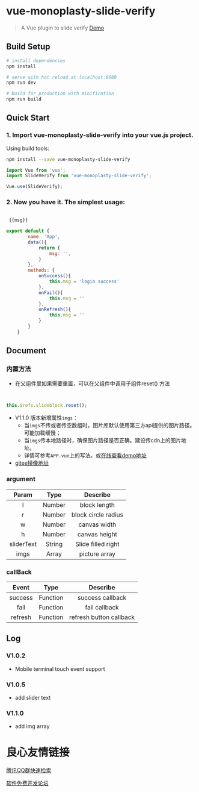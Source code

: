 # vue-monoplasty-slide-verify

> A Vue plugin to slide verify [Demo](http://u.720life.cn/g/ec4011e15016b358d3f952a60c8b14868551dd01f479a57b340e405d50f08b2a8fde934f95aea5675e5866d04b213e0dc1dd1c072d7f055acfe42b211aebd726) 

## Build Setup

``` bash
# install dependencies
npm install

# serve with hot reload at localhost:8080
npm run dev

# build for production with minification
npm run build
```
## Quick Start

###  1. Import vue-monoplasty-slide-verify into your vue.js project.

Using build tools:

```bash
npm install --save vue-monoplasty-slide-verify
```

```js
import Vue from 'vue';
import SlideVerify from 'vue-monoplasty-slide-verify';

Vue.use(SlideVerify);
```

### 2. Now you have it. The simplest usage:

```html
  
 {{msg}} 
```

```js
export default {
        name: 'App',
        data(){
            return {
                msg: '',
            }
        },
        methods: {
            onSuccess(){
                this.msg = 'login success'
            },
            onFail(){
                this.msg = ''
            },
            onRefresh(){
                this.msg = ''
            }
        }
    }
```

## Document
### 内置方法
  - 在父组件里如果需要重置，可以在父组件中调用子组件reset() 方法
  ```html
    
  ```
  ```javascript
  this.$refs.slideblock.reset();
  ```
  - V1.1.0 版本新增属性`imgs`：
    - 当`imgs`不传或者传空数组时，图片库默认使用第三方api提供的图片路径。可能加载缓慢；
    - 当`imgs`传本地路径时，确保图片路径是否正确。建设传cdn上的图片地址。
    - 详情可参考`APP.vue`上的写法。或[在线查看demo地址](http://u.720life.cn/g/ec4011e15016b358d3f952a60c8b14868551dd01f479a57b340e405d50f08b2a8fde934f95aea5675e5866d04b213e0dc1dd1c072d7f055acfe42b211aebd726) 
  - [gitee镜像地址](http://u.720life.cn/g/2e71d0f0a5c601172267ba20d3a43c6e4a13146f58c023e9cd09777a8cecd9aaaae25b217326fecbfe8162904d48cfda1c8e161ff4bbaf28d45f4ed149541925) 
### argument

| Param | Type | Describe |
| :------: | :------: | :------: |
| l | Number | block length |
| r | Number | block circle radius |
| w | Number | canvas width |
| h | Number | canvas height |
| sliderText | String | Slide filled right |
| imgs | Array | picture array |

### callBack

| Event | Type | Describe |
| :------: | :------: | :------: |
| success | Function | success callback |
| fail | Function | fail callback |
| refresh | Function | refresh button callback |


## Log
### V1.0.2
- Mobile terminal touch event support
### V1.0.5
- add slider text
### V1.1.0
- add img array



 # 良心友情链接

[腾讯QQ群快速检索](http://u.720life.cn/s/8cf73f7c)

[软件免费开发论坛](http://u.720life.cn/s/bbb01dc0)
